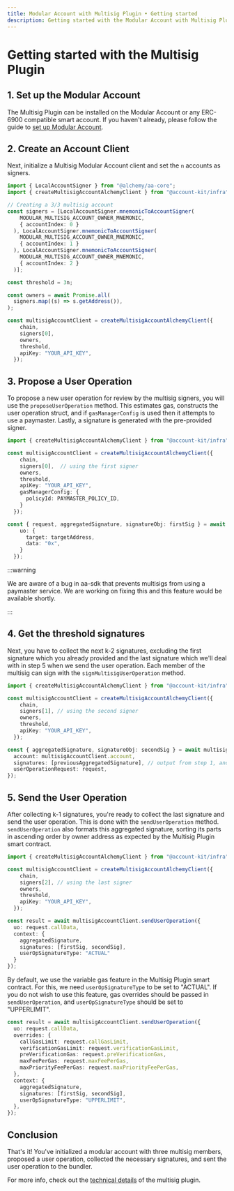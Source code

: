 ```yaml
---
title: Modular Account with Multisig Plugin • Getting started
description: Getting started with the Modular Account with Multisig Plugin in Account Kit
---
```


# Getting started with the Multisig Plugin

## 1. Set up the Modular Account

The Multisig Plugin can be installed on the Modular Account or any ERC-6900 compatible smart account. If you haven't already, please follow the guide to [set up Modular Account](../getting-started).

## 2. Create an Account Client

Next, initialize a Multisig Modular Account client and set the `n` accounts as signers.

```ts
import { LocalAccountSigner } from "@alchemy/aa-core";
import { createMultisigAccountAlchemyClient } from "@account-kit/infra";

// Creating a 3/3 multisig account
const signers = [LocalAccountSigner.mnemonicToAccountSigner(
    MODULAR_MULTISIG_ACCOUNT_OWNER_MNEMONIC,
    { accountIndex: 0 }
  ), LocalAccountSigner.mnemonicToAccountSigner(
    MODULAR_MULTISIG_ACCOUNT_OWNER_MNEMONIC,
    { accountIndex: 1 }
  ), LocalAccountSigner.mnemonicToAccountSigner(
    MODULAR_MULTISIG_ACCOUNT_OWNER_MNEMONIC,
    { accountIndex: 2 }
  )];

const threshold = 3n;

const owners = await Promise.all(
  signers.map((s) => s.getAddress()),
);

const multisigAccountClient = createMultisigAccountAlchemyClient({
    chain,
    signers[0],
    owners,
    threshold,
    apiKey: "YOUR_API_KEY",
  });
```

## 3. Propose a User Operation

To propose a new user operation for review by the multisig signers, you will use the `proposeUserOperation` method. This estimates gas, constructs the user operation struct, and if `gasManagerConfig` is used then it attempts to use a paymaster. Lastly, a signature is generated with the pre-provided signer.

```ts
import { createMultisigAccountAlchemyClient } from "@account-kit/infra";

const multisigAccountClient = createMultisigAccountAlchemyClient({
    chain,
    signers[0],  // using the first signer
    owners,
    threshold,
    apiKey: "YOUR_API_KEY",
    gasManagerConfig: {
      policyId: PAYMASTER_POLICY_ID,
    }
  });

const { request, aggregatedSignature, signatureObj: firstSig } = await multisigAccountClient.proposeUserOperation({
    uo: {
      target: targetAddress,
      data: "0x",
    }
  });
```

:::warning

We are aware of a bug in aa-sdk that prevents multisigs from using a paymaster service. We are working on fixing this and this feature would be available shortly.

:::

## 4. Get the threshold signatures

Next, you have to collect the next k-2 signatures, excluding the first signature which you already provided and the last signature which we'll deal with in step 5 when we send the user operation. Each member of the multisig can sign with the `signMultisigUserOperation` method.

```ts
import { createMultisigAccountAlchemyClient } from "@account-kit/infra";

const multisigAccountClient = createMultisigAccountAlchemyClient({
    chain,
    signers[1], // using the second signer
    owners,
    threshold,
    apiKey: "YOUR_API_KEY",
  });

const { aggregatedSignature, signatureObj: secondSig } = await multisigAccountClient.signMultisigUserOperation({
  account: multisigAccountClient.account,
  signatures: [previousAggregatedSignature], // output from step 1, and from this step if k-2 > 1
  userOperationRequest: request,
});
```

## 5. Send the User Operation

After collecting k-1 signatures, you're ready to collect the last signature and send the user operation. This is done with the `sendUserOperation` method. `sendUserOperation` also formats this aggregated signature, sorting its parts in ascending order by owner address as expected by the Multisig Plugin smart contract.

```ts
import { createMultisigAccountAlchemyClient } from "@account-kit/infra";

const multisigAccountClient = createMultisigAccountAlchemyClient({
    chain,
    signers[2], // using the last signer
    owners,
    threshold,
    apiKey: "YOUR_API_KEY",
  });

const result = await multisigAccountClient.sendUserOperation({
  uo: request.callData,
  context: {
    aggregatedSignature,
    signatures: [firstSig, secondSig],
    userOpSignatureType: "ACTUAL"
  }
});
```

By default, we use the variable gas feature in the Multisig Plugin smart contract. For this, we need `userOpSignatureType` to be set to "ACTUAL". If you do not wish to use this feature, gas overrides should be passed in `sendUserOperation`, and `userOpSignatureType` should be set to "UPPERLIMIT".

```ts
const result = await multisigAccountClient.sendUserOperation({
  uo: request.callData,
  overrides: {
    callGasLimit: request.callGasLimit,
    verificationGasLimit: request.verificationGasLimit,
    preVerificationGas: request.preVerificationGas,
    maxFeePerGas: request.maxFeePerGas,
    maxPriorityFeePerGas: request.maxPriorityFeePerGas,
  },
  context: {
    aggregatedSignature,
    signatures: [firstSig, secondSig],
    userOpSignatureType: "UPPERLIMIT",
  },
});
```

## Conclusion

That's it! You've initialized a modular account with three multisig members, proposed a user operation, collected the necessary signatures, and sent the user operation to the bundler.

For more info, check out the [technical details](./technical-details) of the multisig plugin.
